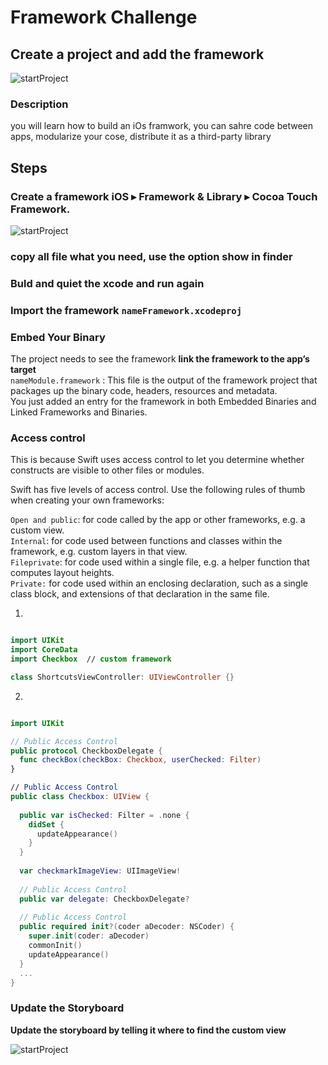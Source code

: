 # Framework Challenge

##  Create a project and add the framework

![startProject](../master/assets/sketch1.gif)  

### Description
you will learn how to build an iOs framwork, you can sahre code between apps, modularize your cose, distribute it as a third-party library  


## Steps

### Create a framework  iOS ▸ Framework & Library ▸ Cocoa Touch Framework.  
![startProject](../master/assets/image1.png)

### copy all file what you need, use the option **show in finder**   

### Buld and quiet the xcode and run again  

### Import the framework  `nameFramework.xcodeproj`  

### Embed Your Binary
The project needs to see the framework **link the framework to the app’s target**  
`nameModule.framework`  : This file is the output of the framework project that packages up the binary code, headers, resources and metadata.  
You just added an entry for the framework in both Embedded Binaries and Linked Frameworks and Binaries.  

### Access control
This is because Swift uses access control to let you determine whether constructs are visible to other files or modules.  

Swift has five levels of access control. Use the following rules of thumb when creating your own frameworks:  

`Open and public`: for code called by the app or other frameworks, e.g. a custom view.  
`Internal`: for code used between functions and classes within the framework, e.g. custom layers in that view.  
`Fileprivate`: for code used within a single file, e.g. a helper function that computes layout heights.  
`Private:` for code used within an enclosing declaration, such as a single class block, and extensions of that declaration in the same file.  

1.   
```swift 

import UIKit
import CoreData
import Checkbox  // custom framework

class ShortcutsViewController: UIViewController {}
```
2.  

```swift 

import UIKit

// Public Access Control
public protocol CheckboxDelegate {
  func checkBox(checkBox: Checkbox, userChecked: Filter)
}

// Public Access Control
public class Checkbox: UIView {
  
  public var isChecked: Filter = .none {
    didSet {
      updateAppearance()
    }
  }
  
  var checkmarkImageView: UIImageView!
  
  // Public Access Control
  public var delegate: CheckboxDelegate?
  
  // Public Access Control
  public required init?(coder aDecoder: NSCoder) {
    super.init(coder: aDecoder)
    commonInit()
    updateAppearance()
  }
  ...
} 
```
### Update the Storyboard

**Update the storyboard by telling it where to find the custom view**

![startProject](../master/assets/image2.png)





